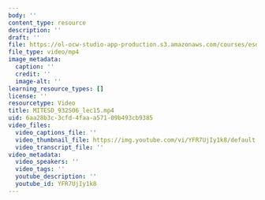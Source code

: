 ```yaml
---
body: ''
content_type: resource
description: ''
draft: ''
file: https://ol-ocw-studio-app-production.s3.amazonaws.com/courses/esd-932-engineering-ethics-spring-2006/mitesd_932s06_lec15_360p_16_9.mp4
file_type: video/mp4
image_metadata:
  caption: ''
  credit: ''
  image-alt: ''
learning_resource_types: []
license: ''
resourcetype: Video
title: MITESD_932S06_lec15.mp4
uid: 6aa28b3c-3cfd-4faa-a571-09b493cb9385
video_files:
  video_captions_file: ''
  video_thumbnail_file: https://img.youtube.com/vi/YFR7UjIy1k8/default.jpg
  video_transcript_file: ''
video_metadata:
  video_speakers: ''
  video_tags: ''
  youtube_description: ''
  youtube_id: YFR7UjIy1k8
---
```

